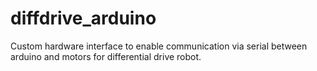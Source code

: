 # diffdrive_arduino

Custom hardware interface to enable communication via serial between arduino and motors for differential drive robot.